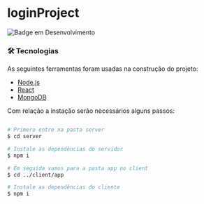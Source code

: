 # loginProject
![Badge em Desenvolvimento](http://img.shields.io/static/v1?label=STATUS&message=EM%20DESENVOLVIMENTO&color=GREEN&style=for-the-badge)

### 🛠 Tecnologias

As seguintes ferramentas foram usadas na construção do projeto:

- [Node.js](https://nodejs.org/en/)
- [React](https://pt-br.reactjs.org/)
- [MongoDB](http://mongodb.com/)

Com relação a instação serão necessários alguns passos:

```bash

# Primero entre na pasta server
$ cd server

# Instale as dependências do servidor
$ npm i

# Em seguida vamos para a pasta app no client
$ cd ../client/app

# Instale as dependências do cliente
$ npm i

```
